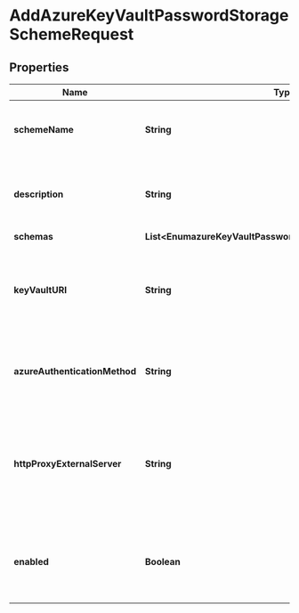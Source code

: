 

# AddAzureKeyVaultPasswordStorageSchemeRequest


## Properties

| Name | Type | Description | Notes |
|------------ | ------------- | ------------- | -------------|
|**schemeName** | **String** | Name of the new Password Storage Scheme |  |
|**description** | **String** | A description for this Password Storage Scheme |  [optional] |
|**schemas** | **List&lt;EnumazureKeyVaultPasswordStorageSchemeSchemaUrn&gt;** |  |  |
|**keyVaultURI** | **String** | The URI that identifies the Azure Key Vault from which the secret is to be retrieved. |  |
|**azureAuthenticationMethod** | **String** | The mechanism used to authenticate to the Azure service. |  |
|**httpProxyExternalServer** | **String** | A reference to an HTTP proxy server that should be used for requests sent to the Azure service. |  [optional] |
|**enabled** | **Boolean** | Indicates whether the Password Storage Scheme is enabled for use. |  |




